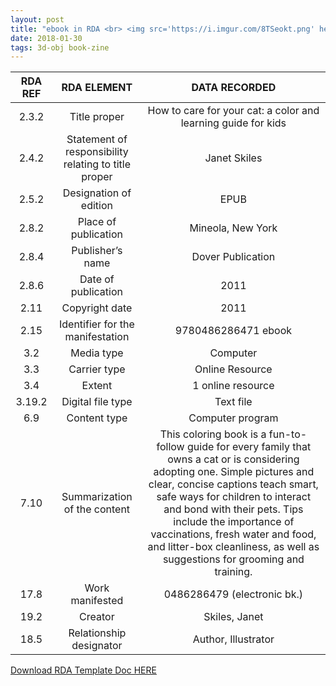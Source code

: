 ```yaml
---
layout: post
title: "ebook in RDA <br> <img src='https://i.imgur.com/8TSeokt.png' height='375' width='245'>"
date: 2018-01-30
tags: 3d-obj book-zine
---
```


 | RDA REF  | RDA ELEMENT  | DATA RECORDED  |
|:-----:|:-----:|:-----:|
 | 2.3.2  | Title proper  | How to care for your cat: a color and learning guide for kids  |
 | 2.4.2  | Statement of responsibility relating to title proper  | Janet Skiles  |
 | 2.5.2  | Designation of edition  | EPUB |
 | 2.8.2  | Place of publication   | Mineola, New York   |
 | 2.8.4  | Publisher’s name  | Dover Publication  |
 | 2.8.6  | Date of publication   | 2011 |
 | 2.11  | Copyright date  | 2011 |
 | 2.15  | Identifier for the manifestation   | 9780486286471 ebook  |
 | 3.2  | Media type  | Computer  |
 | 3.3  | Carrier type   | Online Resource |
 | 3.4  | Extent   | 1 online resource  |
 | 3.19.2  | Digital file type  | Text file  |
 | 6.9  | Content type   | Computer program   |
 | 7.10  | Summarization of the content  | This coloring book is a fun-to-follow guide for every family that owns a cat or is considering adopting one. Simple pictures and clear, concise captions teach smart, safe ways for children to interact and bond with their pets. Tips include the importance of vaccinations, fresh water and food, and litter-box cleanliness, as well as suggestions for grooming and training. |
 | 17.8  | Work manifested | 0486286479 (electronic bk.) |
 | 19.2  | Creator   | Skiles, Janet  |
 | 18.5  | Relationship designator  | Author, Illustrator  |

<a class="dwnld-btn" href="https://docs.google.com/document/d/1zFbwsSXv3k8OT-5jc6xV8y2xokuQ06Y0OGItHFWCDPc/edit?usp=sharing" target="_blank">Download RDA Template Doc HERE</a>                                                             
